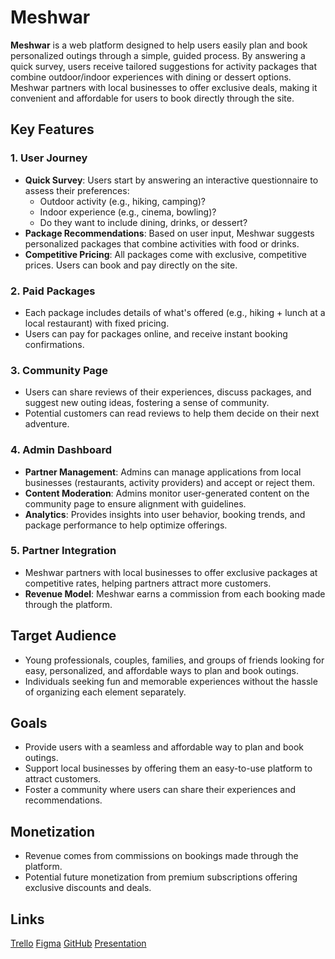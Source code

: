 # Meshwar

**Meshwar** is a web platform designed to help users easily plan and book personalized outings through a simple, guided process. By answering a quick survey, users receive tailored suggestions for activity packages that combine outdoor/indoor experiences with dining or dessert options. Meshwar partners with local businesses to offer exclusive deals, making it convenient and affordable for users to book directly through the site.

## Key Features

### 1. User Journey
- **Quick Survey**: Users start by answering an interactive questionnaire to assess their preferences:
  - Outdoor activity (e.g., hiking, camping)?
  - Indoor experience (e.g., cinema, bowling)?
  - Do they want to include dining, drinks, or dessert?
- **Package Recommendations**: Based on user input, Meshwar suggests personalized packages that combine activities with food or drinks.
- **Competitive Pricing**: All packages come with exclusive, competitive prices. Users can book and pay directly on the site.

### 2. Paid Packages
- Each package includes details of what's offered (e.g., hiking + lunch at a local restaurant) with fixed pricing.
- Users can pay for packages online, and receive instant booking confirmations.

### 3. Community Page
- Users can share reviews of their experiences, discuss packages, and suggest new outing ideas, fostering a sense of community.
- Potential customers can read reviews to help them decide on their next adventure.

### 4. Admin Dashboard
- **Partner Management**: Admins can manage applications from local businesses (restaurants, activity providers) and accept or reject them.
- **Content Moderation**: Admins monitor user-generated content on the community page to ensure alignment with guidelines.
- **Analytics**: Provides insights into user behavior, booking trends, and package performance to help optimize offerings.

### 5. Partner Integration
- Meshwar partners with local businesses to offer exclusive packages at competitive rates, helping partners attract more customers.
- **Revenue Model**: Meshwar earns a commission from each booking made through the platform.

## Target Audience
- Young professionals, couples, families, and groups of friends looking for easy, personalized, and affordable ways to plan and book outings.
- Individuals seeking fun and memorable experiences without the hassle of organizing each element separately.

## Goals
- Provide users with a seamless and affordable way to plan and book outings.
- Support local businesses by offering them an easy-to-use platform to attract customers.
- Foster a community where users can share their experiences and recommendations.

## Monetization
- Revenue comes from commissions on bookings made through the platform.
- Potential future monetization from premium subscriptions offering exclusive discounts and deals.


## Links 
[Trello](https://trello.com/b/FAIS0EIG/meshwar)
[Figma](https://www.figma.com/design/LWvEYsUmpYMmy7YiIh9UjT/Untitled?node-id=0-1&node-type=canvas&t=THWV8ATYxF4kFrEQ-0)
[GitHub](https://github.com/RafahMahmoud/Master-Piece-Meshwar-.git)
[Presentation](https://www.canva.com/design/DAGUdljnGzU/C0cCXvDDbNmqBbW67dv34g/edit)
